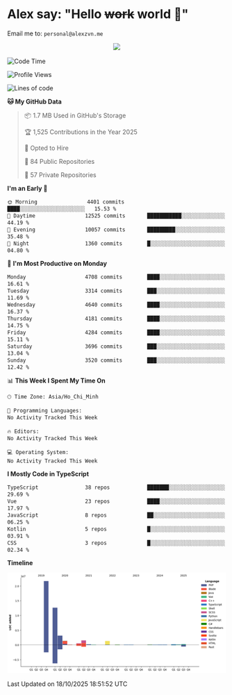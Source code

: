 # Alex say: "Hello ~~work~~ world 🐾"
Email me to: `personal@alexzvn.me`


<p align=center>
  <a href="https://skillicons.dev">
    <img src="https://skillicons.dev/icons?i=ts,js,php,nodejs,bun,vue,nuxt,react,svelte,tauri,laravel,rust,mongodb,docker,electron,redis,rabbitmq,tailwind,git,cloudflare,elysia,mysql,nginx,rollupjs,sentry,ubuntu,yarn,html,css,vite" />
  </a>
</p>

<!--START_SECTION:waka-->
![Code Time](http://img.shields.io/badge/Code%20Time-1%2C066%20hrs%2055%20mins-blue)

![Profile Views](http://img.shields.io/badge/Profile%20Views-0-blue)

![Lines of code](https://img.shields.io/badge/From%20Hello%20World%20I%27ve%20Written-43.7%20million%20lines%20of%20code-blue)

**🐱 My GitHub Data** 

> 📦 1.7 MB Used in GitHub's Storage 
 > 
> 🏆 1,525 Contributions in the Year 2025
 > 
> 💼 Opted to Hire
 > 
> 📜 84 Public Repositories 
 > 
> 🔑 57 Private Repositories 
 > 
**I'm an Early 🐤** 

```text
🌞 Morning                4401 commits        ████░░░░░░░░░░░░░░░░░░░░░   15.53 % 
🌆 Daytime                12525 commits       ███████████░░░░░░░░░░░░░░   44.19 % 
🌃 Evening                10057 commits       █████████░░░░░░░░░░░░░░░░   35.48 % 
🌙 Night                  1360 commits        █░░░░░░░░░░░░░░░░░░░░░░░░   04.80 % 
```
📅 **I'm Most Productive on Monday** 

```text
Monday                   4708 commits        ████░░░░░░░░░░░░░░░░░░░░░   16.61 % 
Tuesday                  3314 commits        ███░░░░░░░░░░░░░░░░░░░░░░   11.69 % 
Wednesday                4640 commits        ████░░░░░░░░░░░░░░░░░░░░░   16.37 % 
Thursday                 4181 commits        ████░░░░░░░░░░░░░░░░░░░░░   14.75 % 
Friday                   4284 commits        ████░░░░░░░░░░░░░░░░░░░░░   15.11 % 
Saturday                 3696 commits        ███░░░░░░░░░░░░░░░░░░░░░░   13.04 % 
Sunday                   3520 commits        ███░░░░░░░░░░░░░░░░░░░░░░   12.42 % 
```


📊 **This Week I Spent My Time On** 

```text
🕑︎ Time Zone: Asia/Ho_Chi_Minh

💬 Programming Languages: 
No Activity Tracked This Week

🔥 Editors: 
No Activity Tracked This Week

💻 Operating System: 
No Activity Tracked This Week
```

**I Mostly Code in TypeScript** 

```text
TypeScript               38 repos            ███████░░░░░░░░░░░░░░░░░░   29.69 % 
Vue                      23 repos            ████░░░░░░░░░░░░░░░░░░░░░   17.97 % 
JavaScript               8 repos             ██░░░░░░░░░░░░░░░░░░░░░░░   06.25 % 
Kotlin                   5 repos             █░░░░░░░░░░░░░░░░░░░░░░░░   03.91 % 
CSS                      3 repos             █░░░░░░░░░░░░░░░░░░░░░░░░   02.34 % 
```



**Timeline**

![Lines of Code chart](https://raw.githubusercontent.com/alexzvn/alexzvn/main/assets/bar_graph.png)


 Last Updated on 18/10/2025 18:51:52 UTC
<!--END_SECTION:waka-->
